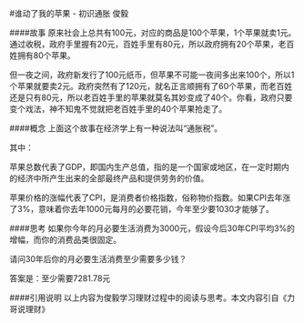 #谁动了我的苹果 - 初识通胀
俊毅

####故事
原来社会上总共有100元，对应的商品是100个苹果，1个苹果就卖1元。通过收税，政府手里握有20元，百姓手里有80元，所以政府拥有20个苹果，老百姓拥有80个苹果。

但一夜之间，政府新发行了100元纸币，但苹果不可能一夜间多出来100个，所以1个苹果就要卖2元。政府突然有了120元，就名正言顺拥有了60个苹果，而老百姓还是只有80元，所以老百姓手里的苹果就莫名其妙变成了40个。你看，政府只要变个戏法，神不知鬼不觉就把老百姓手里的40个苹果抢走了。

####概念
上面这个故事在经济学上有一种说法叫“通胀税”。

其中：

苹果总数代表了GDP，即国内生产总值，指的是一个国家或地区，在一定时期内的经济中所产生出来的全部最终产品和提供劳务的价值。

苹果价格的涨幅代表了CPI，是消费者价格指数，俗称物价指数。如果CPI去年涨了3%，意味着你去年1000元每月的必要花销，今年至少要1030才能够了。

####思考
如果你今年的月必要生活消费为3000元，假设今后30年CPI平均3%的增幅，而你的消费品类很固定。

请问30年后你的月必要生活消费至少需要多少钱？

答案是：至少需要7281.78元

####引用说明
以上内容为俊毅学习理财过程中的阅读与思考。本文内容引自《力哥说理财》